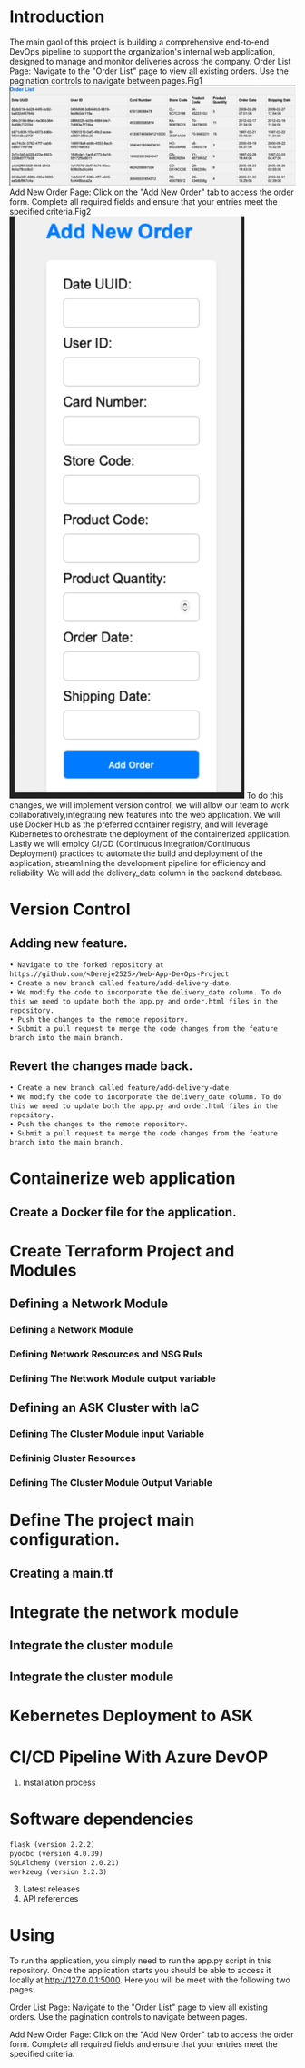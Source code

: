 # Introduction 
The main gaol of this project is building a comprehensive end-to-end DevOps pipeline to support the organization's internal web application, designed to manage and monitor deliveries across the company.
Order List Page: Navigate to the "Order List" page to view all existing orders. Use the pagination controls to navigate between pages.Fig1
![alt text](image.png)
Add New Order Page: Click on the "Add New Order" tab to access the order form. Complete all required fields and ensure that your entries meet the specified criteria.Fig2
![alt text](image-1.png)
To do this changes, we will  implement version control, we will allow our team to work collaboratively,integrating new features into the web application. We will use Docker Hub as the preferred container registry, and will leverage Kubernetes to orchestrate the deployment of the containerized application. Lastly we will employ CI/CD (Continuous Integration/Continuous Deployment) practices to automate the build and deployment of the application, streamlining the development pipeline for efficiency and reliability.
We will add the  delivery_date column  in the backend database.
# Version Control
## Adding new feature.
    • Navigate to the forked repository at https://github.com/<Dereje2525>/Web-App-DevOps-Project
    • Create a new branch called feature/add-delivery-date. 
    • We modify the code to incorporate the delivery_date column. To do this we need to update both the app.py and order.html files in the repository.
    • Push the changes to the remote repository. 
    • Submit a pull request to merge the code changes from the feature branch into the main branch.
## Revert the changes made back.
    • Create a new branch called feature/add-delivery-date. 
    • We modify the code to incorporate the delivery_date column. To do this we need to update both the app.py and order.html files in the repository.
    • Push the changes to the remote repository. 
    • Submit a pull request to merge the code changes from the feature branch into the main branch.
# Containerize web application

## Create a Docker file for the application.


# Create Terraform Project  and Modules

## Defining a Network Module
### Defining a Network Module
### Defining Network Resources and NSG Ruls
### Defining The Network Module output variable
## Defining an ASK Cluster with IaC
### Defining The Cluster Module input Variable
### Defininig Cluster Resources
### Defining The Cluster Module Output Variable
# Define The project main configuration.
## Creating a main.tf 
# Integrate the network module
## Integrate the cluster module
## Integrate the cluster module
# Kebernetes Deployment to ASK
# CI/CD Pipeline With Azure DevOP  
 

1.	Installation process
#	Software dependencies

    flask (version 2.2.2)
    pyodbc (version 4.0.39)
    SQLAlchemy (version 2.0.21)
    werkzeug (version 2.2.3)

3.	Latest releases
4.	API references

# Using
To run the application, you simply need to run the app.py script in this repository. Once the application starts you should be able to access it locally at http://127.0.0.1:5000. Here you will be meet with the following two pages:

Order List Page: Navigate to the "Order List" page to view all existing orders. Use the pagination controls to navigate between pages.

Add New Order Page: Click on the "Add New Order" tab to access the order form. Complete all required fields and ensure that your entries meet the specified criteria.


